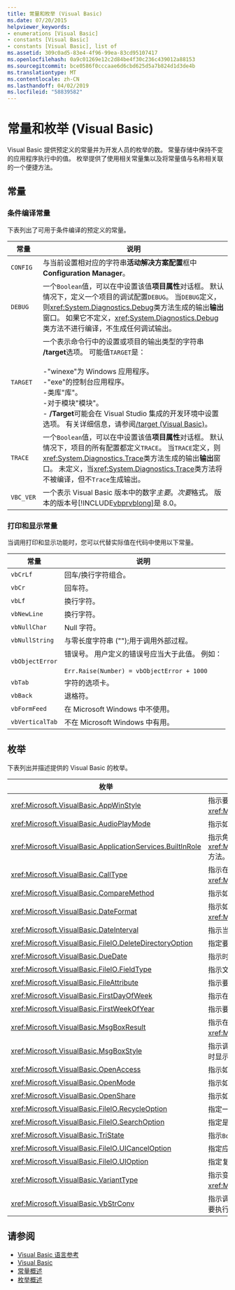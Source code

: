 ```yaml
---
title: 常量和枚举 (Visual Basic)
ms.date: 07/20/2015
helpviewer_keywords:
- enumerations [Visual Basic]
- constants [Visual Basic]
- constants [Visual Basic], list of
ms.assetid: 309c0ad5-83e4-4f96-99ea-83cd95107417
ms.openlocfilehash: 0a9c01269e12c2d84be4f30c236c439012a88153
ms.sourcegitcommit: bce0586f0cccaae6d6cbd625d5a7b824d1d3de4b
ms.translationtype: MT
ms.contentlocale: zh-CN
ms.lasthandoff: 04/02/2019
ms.locfileid: "58839582"
---
```

# <a name="constants-and-enumerations-visual-basic"></a>常量和枚举 (Visual Basic)
Visual Basic 提供预定义的常量并为开发人员的枚举的数。 常量存储中保持不变的应用程序执行中的值。 枚举提供了使用相关常量集以及将常量值与名称相关联的一个便捷方法。  
  
## <a name="constants"></a>常量  
  
### <a name="conditional-compilation-constants"></a>条件编译常量  
 下表列出了可用于条件编译的预定义的常量。  
  
|**常量**|**说明**|  
|---|---|  
|`CONFIG`|与当前设置相对应的字符串**活动解决方案配置**框中**Configuration Manager**。|  
|`DEBUG`|一个`Boolean`值，可以在中设置该值**项目属性**对话框。 默认情况下，定义一个项目的调试配置`DEBUG`。 当`DEBUG`定义，则<xref:System.Diagnostics.Debug>类方法生成的输出**输出**窗口。 如果它不定义，<xref:System.Diagnostics.Debug>类方法不进行编译，不生成任何调试输出。|  
|`TARGET`|一个表示命令行中的设置或项目的输出类型的字符串 **/target**选项。 可能值`TARGET`是：<br /><br /> -"winexe"为 Windows 应用程序。<br />-"exe"的控制台应用程序。<br />-类库"库"。<br />-对于模块"模块"。<br />- **/Target**可能会在 Visual Studio 集成的开发环境中设置选项。 有关详细信息，请参阅[/target (Visual Basic)](../../visual-basic/reference/command-line-compiler/target.md)。|  
|`TRACE`|一个`Boolean`值，可以在中设置该值**项目属性**对话框。 默认情况下，项目的所有配置都定义`TRACE`。 当`TRACE`定义，则<xref:System.Diagnostics.Trace>类方法生成的输出**输出**窗口。 未定义，当<xref:System.Diagnostics.Trace>类方法将不被编译，但不`Trace`生成输出。|  
|`VBC_VER`|一个表示 Visual Basic 版本中的数字*主要*。*次要*格式。 版本的版本号[!INCLUDE[vbprvblong](~/includes/vbprvblong-md.md)]是 8.0。|  
  
### <a name="print-and-display-constants"></a>打印和显示常量  
 当调用打印和显示功能时，您可以代替实际值在代码中使用以下常量。  
  
|**常量**|**说明**|  
|---|---|  
|`vbCrLf`|回车/换行字符组合。|  
|`vbCr`|回车符。|  
|`vbLf`|换行字符。|  
|`vbNewLine`|换行字符。|  
|`vbNullChar`|Null 字符。|  
|`vbNullString`|与零长度字符串 ("");用于调用外部过程。|  
|`vbObjectError`|错误号。 用户定义的错误号应当大于此值。 例如：<br /><br /> `Err.Raise(Number) = vbObjectError + 1000`|  
|`vbTab`|字符的选项卡。|  
|`vbBack`|退格符。|  
|`vbFormFeed`|在 Microsoft Windows 中不使用。|  
|`vbVerticalTab`|不在 Microsoft Windows 中有用。|  
  
## <a name="enumerations"></a>枚举  
 下表列出并描述提供的 Visual Basic 的枚举。  
  
|枚举|描述|  
|---|---|  
|<xref:Microsoft.VisualBasic.AppWinStyle>|指示要为所调用的程序在调用时使用的窗口样式<xref:Microsoft.VisualBasic.Interaction.Shell%2A>函数。|  
|<xref:Microsoft.VisualBasic.AudioPlayMode>|指示如何在调用音频方法时播放声音。|  
|<xref:Microsoft.VisualBasic.ApplicationServices.BuiltInRole>|指示角色检查调用时的类型<xref:Microsoft.VisualBasic.ApplicationServices.User.IsInRole%2A>方法。|  
|<xref:Microsoft.VisualBasic.CallType>|指示在调用时要调用的过程类型<xref:Microsoft.VisualBasic.Interaction.CallByName%2A>函数。|  
|<xref:Microsoft.VisualBasic.CompareMethod>|指示如何比较字符串时调用比较函数。|  
|<xref:Microsoft.VisualBasic.DateFormat>|指示如何显示日期时调用<xref:Microsoft.VisualBasic.Strings.FormatDateTime%2A>函数。|  
|<xref:Microsoft.VisualBasic.DateInterval>|指示当调用与日期相关的函数时如何确定日期间隔并设置其格式。|  
|<xref:Microsoft.VisualBasic.FileIO.DeleteDirectoryOption>|指定要删除的目录包含文件或目录时应采取的操作。|  
|<xref:Microsoft.VisualBasic.DueDate>|指示时付款何时到期调用财务方法时。|  
|<xref:Microsoft.VisualBasic.FileIO.FieldType>|指示文本字段分隔的还是固定宽度。|  
|<xref:Microsoft.VisualBasic.FileAttribute>|指示要调用文件访问函数时使用的文件属性。|  
|<xref:Microsoft.VisualBasic.FirstDayOfWeek>|指示在调用与日期相关的函数时使用的每周的第一天。|  
|<xref:Microsoft.VisualBasic.FirstWeekOfYear>|指示要在调用与日期相关的函数时使用的年份的第一周。|  
|<xref:Microsoft.VisualBasic.MsgBoxResult>|指示在消息框上按下了哪个按钮，由 <xref:Microsoft.VisualBasic.Interaction.MsgBox%2A> 函数返回。|  
|<xref:Microsoft.VisualBasic.MsgBoxStyle>|指示调用 <xref:Microsoft.VisualBasic.Interaction.MsgBox%2A> 函数时显示的按钮。|  
|<xref:Microsoft.VisualBasic.OpenAccess>|指示如何调用文件访问函数时打开的文件。|  
|<xref:Microsoft.VisualBasic.OpenMode>|指示如何调用文件访问函数时打开的文件。|  
|<xref:Microsoft.VisualBasic.OpenShare>|指示如何调用文件访问函数时打开的文件。|  
|<xref:Microsoft.VisualBasic.FileIO.RecycleOption>|指定一个文件是应永久删除还是放入回收站。|  
|<xref:Microsoft.VisualBasic.FileIO.SearchOption>|指定是否以搜索所有或仅顶级目录。|  
|<xref:Microsoft.VisualBasic.TriState>|指示`Boolean`值或在调用数字格式设置函数时是否应使用默认值。|  
|<xref:Microsoft.VisualBasic.FileIO.UICancelOption>|指定应该是什么如果用户单击这样做**取消**一次操作中。|  
|<xref:Microsoft.VisualBasic.FileIO.UIOption>|指定复制、 删除或移动文件或目录时显示进度对话框。|  
|<xref:Microsoft.VisualBasic.VariantType>|指示变量对象，返回的类型<xref:Microsoft.VisualBasic.Information.VarType%2A>函数。|  
|<xref:Microsoft.VisualBasic.VbStrConv>|指示调用 <xref:Microsoft.VisualBasic.Strings.StrConv%2A> 函数时要执行的转换类型。|  
  
## <a name="see-also"></a>请参阅

- [Visual Basic 语言参考](../../visual-basic/language-reference/index.md)
- [Visual Basic](../../visual-basic/index.md)
- [常量概述](../../visual-basic/programming-guide/language-features/constants-enums/constants-overview.md)
- [枚举概述](../../visual-basic/programming-guide/language-features/constants-enums/enumerations-overview.md)
